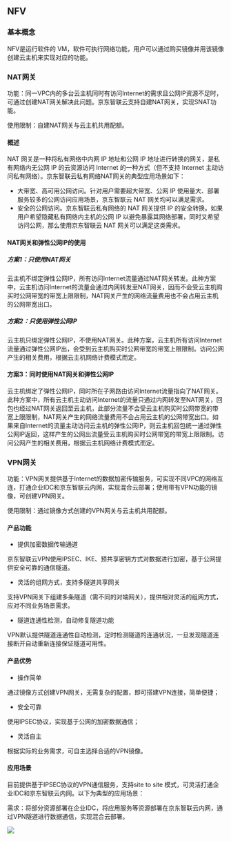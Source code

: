 ## **NFV**

### 基本概念

NFV是运行软件的 VM，软件可执行网络功能，用户可以通过购买镜像并用该镜像创建云主机来实现对应的功能。



### **NAT网关**

功能：同一VPC内的多台云主机同时有访问Internet的需求且公网IP资源不足时，可通过创建NAT网关解决此问题。京东智联云支持自建NAT网关，实现SNAT功能。

使用限制：自建NAT网关与云主机共用配额。



#### **概述**

NAT 网关是一种将私有网络中内网 IP 地址和公网 IP 地址进行转换的网关，是私有网络内无公网 IP 的云资源访问 Internet 的一种方式（但不支持 Internet 主动访问私有网络）。京东智联云私有网络NAT网关的典型应用场景如下：

- 大带宽、高可用公网访问。针对用户需要超大带宽、公网 IP 使用量大、部署服务较多的公网访问应用场景，京东智联云 NAT 网关均可以满足需求。
- 安全的公网访问。京东智联云私有网络的 NAT 网关提供 IP 的安全转换。如果用户希望隐藏私有网络内主机的公网 IP 以避免暴露其网络部署，同时又希望访问公网，那么使用京东智联云 NAT 网关可以满足这类需求。



#### **NAT网关和弹性公网IP的使用**

##### **方案1：只使用NAT网关**

云主机不绑定弹性公网IP，所有访问Internet流量通过NAT网关转发。此种方案中，云主机访问Internet的流量会通过内网转发至NAT网关，因而不会受云主机购买时公网带宽的带宽上限限制，NAT网关产生的网络流量费用也不会占用云主机的公网带宽出口。

##### **方案2：只使用弹性公网IP**

云主机只绑定弹性公网IP，不使用NAT网关。此种方案，云主机所有访问Internet流量通过弹性公网IP出，会受到云主机购买时公网带宽的带宽上限限制。访问公网产生的相关费用，根据云主机网络计费模式而定。

#### **方案3：同时使用NAT网关和弹性公网IP**

云主机绑定了弹性公网IP，同时所在子网路由访问Internet流量指向了NAT网关。此种方案中，所有云主机主动访问Internet的流量只通过内网转发至NAT网关，回包也经过NAT网关返回至云主机，此部分流量不会受云主机购买时公网带宽的带宽上限限制，NAT网关产生的网络流量费用不会占用云主机的公网带宽出口。如果来自Internet的流量主动访问云主机的弹性公网IP，则云主机回包统一通过弹性公网IP返回，这样产生的公网出流量受云主机购买时公网带宽的带宽上限限制。访问公网产生的相关费用，根据云主机网络计费模式而定。



### **VPN网关**

功能：VPN网关提供基于Internet的数据加密传输服务，可实现不同VPC的网络互连，打通企业IDC和京东智联云内网，实现混合云部署；使用带有VPN功能的镜像，可创建VPN网关。

使用限制：通过镜像方式创建的VPN网关与云主机共用配额。



#### 产品功能

- 提供加密数据传输通道

京东智联云VPN使用IPSEC、IKE、预共享密钥方式对数据进行加密，基于公网提供安全可靠的通信隧道。

- 灵活的组网方式，支持多隧道共享网关

支持VPN网关下组建多条隧道（需不同的对端网关），提供相对灵活的组网方式，应对不同业务场景需求。

- 隧道连通性检测，自动修复隧道功能

VPN默认提供隧道连通性自动检测，定时检测隧道的连通状况，一旦发现隧道连接断开自动重新连接保证隧道可用性。



#### **产品优势**

- 操作简单 

通过镜像方式创建VPN网关，无需复杂的配置，即可搭建VPN连接，简单便捷； 

- 安全可靠 

使用IPSEC协议，实现基于公网的加密数据通信； 

- 灵活自主 

根据实际的业务需求，可自主选择合适的VPN镜像。



#### 应用场景

目前提供基于IPSEC协议的VPN通信服务，支持site to site 模式，可灵活打通企业IDC和京东智联云内网。以下为典型的应用场景：

需求：将部分资源部署在企业IDC，将应用服务等资源部署在京东智联云内网，通过VPN隧道进行数据通信，实现混合云部署。

![](/image/Networking/Virtual-Private-Cloud/NFV.png)
